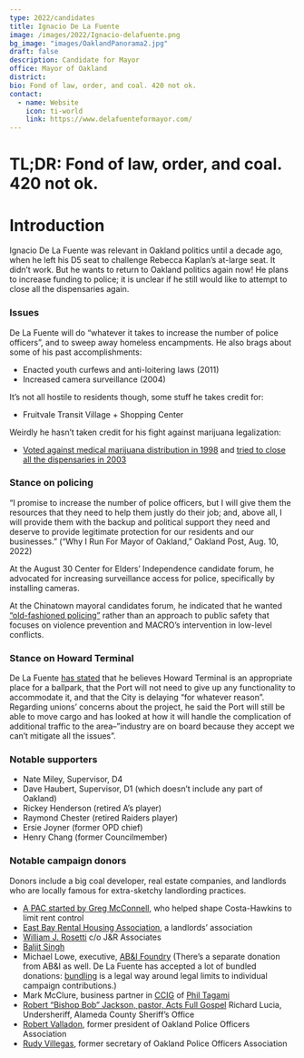 ```yaml
---
type: 2022/candidates
title: Ignacio De La Fuente
image: /images/2022/Ignacio-delafuente.png
bg_image: "images/OaklandPanorama2.jpg"
draft: false
description: Candidate for Mayor
office: Mayor of Oakland
district: 
bio: Fond of law, order, and coal. 420 not ok.
contact:
  - name: Website
    icon: ti-world
    link: https://www.delafuenteformayor.com/
---
```


# TL;DR: Fond of law, order, and coal. 420 not ok.

# Introduction
Ignacio De La Fuente was relevant in Oakland politics until a decade ago, when he left his D5 seat to challenge Rebecca Kaplan’s at-large seat.  It didn’t work.  But he wants to return to Oakland politics again now!  He plans to increase funding to police; it is unclear if he still would like to attempt to close all the dispensaries again.

### Issues
De La Fuente will do “whatever it takes to increase the number of police officers”, and to sweep away homeless encampments.  He also brags about some of his past accomplishments:
* Enacted youth curfews and anti-loitering laws (2011)
* Increased camera surveillance (2004)

It’s not all hostile to residents though, some stuff he takes credit for:
* Fruitvale Transit Village + Shopping Center

Weirdly he hasn’t taken credit for his fight against marijuana legalization:
* [Voted against medical marijuana distribution in 1998](http://www.sfgate.com/cgi-bin/article.cgi?f=/c/a/1998/07/23/MN31858.DTL) and [tried to close all the dispensaries in 2003](http://www.sfgate.com/cgi-bin/article.cgi?file=/chronicle/archive/2003/09/25/BA11872.DTL)

### Stance on policing
“I promise to increase the number of police officers, but I will give them the resources that they need to help them justly do their job; and, above all, I will provide them with the backup and political support they need and deserve to provide legitimate protection for our residents and our businesses.” (“Why I Run For Mayor of Oakland,” Oakland Post, Aug. 10, 2022)

At the August 30 Center for Elders’ Independence candidate forum, he advocated for increasing surveillance access for police, specifically by installing cameras.

At the Chinatown mayoral candidates forum, he indicated that he wanted [“old-fashioned policing”](https://twitter.com/hyphy_republic/status/1572764040304406528) rather than an approach to public safety that focuses on violence prevention and MACRO’s intervention in low-level conflicts.

### Stance on Howard Terminal
De La Fuente [has stated](https://www.youtube.com/watch?v=XiGQAplJPbI&t=832s) that he believes Howard Terminal is an appropriate place for a ballpark, that the Port will not need to give up any functionality to accommodate it, and that the City is delaying “for whatever reason”. Regarding unions’ concerns about the project, he said the Port will still be able to move cargo and has looked at how it will handle the complication of additional traffic to the area–”industry are on board because they accept we can’t mitigate all the issues”.

### Notable supporters
* Nate Miley, Supervisor, D4
* Dave Haubert, Supervisor, D1 (which doesn’t include any part of Oakland)
* Rickey Henderson (retired A’s player)
* Raymond Chester (retired Raiders player)
* Ersie Joyner (former OPD chief)
* Henry Chang (former Councilmember)

### Notable campaign donors
Donors include a big coal developer, real estate companies, and landlords who are locally famous for extra-sketchy landlording practices.
* [A PAC started by Greg McConnell](https://twitter.com/hyphy_republic/status/1555952916388753409), who helped shape Costa-Hawkins to limit rent control
* [East Bay Rental Housing Association](https://twitter.com/hyphy_republic/status/1565415298353602561), a landlords’ association
* [William J. Rosetti](https://antievictionmap.com/rosetti/) c/o J&R Associates
* [Baljit Singh](https://oaklandside.org/2021/09/13/oakland-landlord-hit-with-3-9-million-penalty-for-hazardous-housing-conditions/)
* Michael Lowe, executive, [AB&I Foundry](https://oaklandside.org/2022/03/11/abi-foundry-in-east-oakland-announces-permanent-closure/) (There’s a separate donation from AB&I as well. De La Fuente has accepted a lot of bundled donations: [bundling](https://www.thoughtco.com/bundling-political-contributions-legal-and-illegal-3367621) is a legal way around legal limits to individual campaign contributions.)
* Mark McClure, business partner in [CCIG](https://eastbayexpress.com/oakland-coal-company-dissolves-reconstitutes-2-1/) of [Phil Tagami](https://twitter.com/hyphy_republic/status/1567933436815634433)
* [Robert “Bishop Bob” Jackson, pastor, Acts Full Gospel](https://www.oakmtg.club/2020/candidates/robert-jackson/)
Richard Lucia, Undersheriff, Alameda County Sheriff’s Office
* [Robert Valladon](https://chaunceybaileyproject.org/2009/01/23/fbi-investigating-oakland-police-department/), former president of Oakland Police Officers Association
* [Rudy Villegas](https://www.sfgate.com/bayarea/article/Oakland-police-union-denies-overtime-abuse-2660459.php), former secretary of Oakland Police Officers Association
